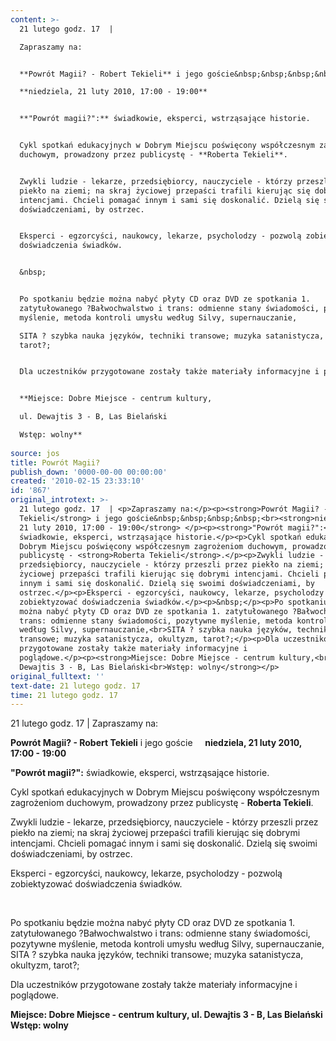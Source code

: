 ```yaml
---
content: >-
  21 lutego godz. 17  | 

  Zapraszamy na:


  **Powrót Magii? - Robert Tekieli** i jego goście&nbsp;&nbsp;&nbsp;&nbsp;

  **niedziela, 21 luty 2010, 17:00 - 19:00** 


  **"Powrót magii?":** świadkowie, eksperci, wstrząsające historie.


  Cykl spotkań edukacyjnych w Dobrym Miejscu poświęcony współczesnym zagrożeniom
  duchowym, prowadzony przez publicystę - **Roberta Tekieli**.


  Zwykli ludzie - lekarze, przedsiębiorcy, nauczyciele - którzy przeszli przez
  piekło na ziemi; na skraj życiowej przepaści trafili kierując się dobrymi
  intencjami. Chcieli pomagać innym i sami się doskonalić. Dzielą się swoimi
  doświadczeniami, by ostrzec.


  Eksperci - egzorcyści, naukowcy, lekarze, psycholodzy - pozwolą zobiektyzować
  doświadczenia świadków.


  &nbsp;


  Po spotkaniu będzie można nabyć płyty CD oraz DVD ze spotkania 1.
  zatytułowanego ?Bałwochwalstwo i trans: odmienne stany świadomości, pozytywne
  myślenie, metoda kontroli umysłu według Silvy, supernauczanie,

  SITA ? szybka nauka języków, techniki transowe; muzyka satanistycza, okultyzm,
  tarot?;


  Dla uczestników przygotowane zostały także materiały informacyjne i poglądowe.


  **Miejsce: Dobre Miejsce - centrum kultury,

  ul. Dewajtis 3 - B, Las Bielański

  Wstęp: wolny**
           
source: jos
title: Powrót Magii?
publish_down: '0000-00-00 00:00:00'
created: '2010-02-15 23:33:10'
id: '867'
original_introtext: >-
  21 lutego godz. 17  | <p>Zapraszamy na:</p><p><strong>Powrót Magii? - Robert
  Tekieli</strong> i jego goście&nbsp;&nbsp;&nbsp;&nbsp;<br><strong>niedziela,
  21 luty 2010, 17:00 - 19:00</strong> </p><p><strong>"Powrót magii?":</strong>
  świadkowie, eksperci, wstrząsające historie.</p><p>Cykl spotkań edukacyjnych w
  Dobrym Miejscu poświęcony współczesnym zagrożeniom duchowym, prowadzony przez
  publicystę - <strong>Roberta Tekieli</strong>.</p><p>Zwykli ludzie - lekarze,
  przedsiębiorcy, nauczyciele - którzy przeszli przez piekło na ziemi; na skraj
  życiowej przepaści trafili kierując się dobrymi intencjami. Chcieli pomagać
  innym i sami się doskonalić. Dzielą się swoimi doświadczeniami, by
  ostrzec.</p><p>Eksperci - egzorcyści, naukowcy, lekarze, psycholodzy - pozwolą
  zobiektyzować doświadczenia świadków.</p><p>&nbsp;</p><p>Po spotkaniu będzie
  można nabyć płyty CD oraz DVD ze spotkania 1. zatytułowanego ?Bałwochwalstwo i
  trans: odmienne stany świadomości, pozytywne myślenie, metoda kontroli umysłu
  według Silvy, supernauczanie,<br>SITA ? szybka nauka języków, techniki
  transowe; muzyka satanistycza, okultyzm, tarot?;</p><p>Dla uczestników
  przygotowane zostały także materiały informacyjne i
  poglądowe.</p><p><strong>Miejsce: Dobre Miejsce - centrum kultury,<br>ul.
  Dewajtis 3 - B, Las Bielański<br>Wstęp: wolny</strong></p>         
original_fulltext: ''
text-date: 21 lutego godz. 17
time: 21 lutego godz. 17
---
```

21 lutego godz. 17  | 
Zapraszamy na:

**Powrót Magii? - Robert Tekieli** i jego goście&nbsp;&nbsp;&nbsp;&nbsp;
**niedziela, 21 luty 2010, 17:00 - 19:00** 

**"Powrót magii?":** świadkowie, eksperci, wstrząsające historie.

Cykl spotkań edukacyjnych w Dobrym Miejscu poświęcony współczesnym zagrożeniom duchowym, prowadzony przez publicystę - **Roberta Tekieli**.

Zwykli ludzie - lekarze, przedsiębiorcy, nauczyciele - którzy przeszli przez piekło na ziemi; na skraj życiowej przepaści trafili kierując się dobrymi intencjami. Chcieli pomagać innym i sami się doskonalić. Dzielą się swoimi doświadczeniami, by ostrzec.

Eksperci - egzorcyści, naukowcy, lekarze, psycholodzy - pozwolą zobiektyzować doświadczenia świadków.

&nbsp;

Po spotkaniu będzie można nabyć płyty CD oraz DVD ze spotkania 1. zatytułowanego ?Bałwochwalstwo i trans: odmienne stany świadomości, pozytywne myślenie, metoda kontroli umysłu według Silvy, supernauczanie,
SITA ? szybka nauka języków, techniki transowe; muzyka satanistycza, okultyzm, tarot?;

Dla uczestników przygotowane zostały także materiały informacyjne i poglądowe.

**Miejsce: Dobre Miejsce - centrum kultury,
ul. Dewajtis 3 - B, Las Bielański
Wstęp: wolny**
         

<!--{{json:{"created_date":"2010-02-15 23:33:10","publish_down":"0000-00-00 00:00:00","id":"867"}}}-->
